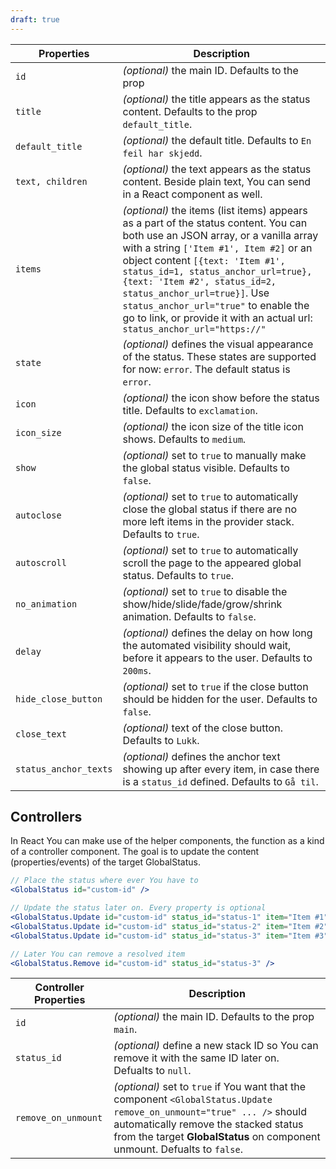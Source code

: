 ```yaml
---
draft: true
---
```


| Properties            | Description                                                                                                                                                                                                                                                                                                                                                                                                                             |
| --------------------- | --------------------------------------------------------------------------------------------------------------------------------------------------------------------------------------------------------------------------------------------------------------------------------------------------------------------------------------------------------------------------------------------------------------------------------------- |
| `id`                  | _(optional)_ the main ID. Defaults to the prop                                                                                                                                                                                                                                                                                                                                                                                          |
| `title`               | _(optional)_ the title appears as the status content. Defaults to the prop `default_title`.                                                                                                                                                                                                                                                                                                                                             |
| `default_title`       | _(optional)_ the default title. Defaults to `En feil har skjedd`.                                                                                                                                                                                                                                                                                                                                                                       |
| `text, children`      | _(optional)_ the text appears as the status content. Beside plain text, You can send in a React component as well.                                                                                                                                                                                                                                                                                                                      |
| `items`               | _(optional)_ the items (list items) appears as a part of the status content. You can both use an JSON array, or a vanilla array with a string `['Item #1', Item #2]` or an object content `[{text: 'Item #1', status_id=1, status_anchor_url=true}, {text: 'Item #2', status_id=2, status_anchor_url=true}]`. Use `status_anchor_url="true"` to enable the go to link, or provide it with an actual url: `status_anchor_url="https://"` |
| `state`               | _(optional)_ defines the visual appearance of the status. These states are supported for now: `error`. The default status is `error`.                                                                                                                                                                                                                                                                                                   |
| `icon`                | _(optional)_ the icon show before the status title. Defaults to `exclamation`.                                                                                                                                                                                                                                                                                                                                                          |
| `icon_size`           | _(optional)_ the icon size of the title icon shows. Defaults to `medium`.                                                                                                                                                                                                                                                                                                                                                               |
| `show`                | _(optional)_ set to `true` to manually make the global status visible. Defaults to `false`.                                                                                                                                                                                                                                                                                                                                             |
| `autoclose`           | _(optional)_ set to `true` to automatically close the global status if there are no more left items in the provider stack. Defaults to `true`.                                                                                                                                                                                                                                                                                          |
| `autoscroll`          | _(optional)_ set to `true` to automatically scroll the page to the appeared global status. Defaults to `true`.                                                                                                                                                                                                                                                                                                                          |
| `no_animation`        | _(optional)_ set to `true` to disable the show/hide/slide/fade/grow/shrink animation. Defaults to `false`.                                                                                                                                                                                                                                                                                                                              |
| `delay`               | _(optional)_ defines the delay on how long the automated visibility should wait, before it appears to the user. Defaults to `200ms`.                                                                                                                                                                                                                                                                                                    |
| `hide_close_button`   | _(optional)_ set to `true` if the close button should be hidden for the user. Defaults to `false`.                                                                                                                                                                                                                                                                                                                                      |
| `close_text`          | _(optional)_ text of the close button. Defaults to `Lukk`.                                                                                                                                                                                                                                                                                                                                                                              |
| `status_anchor_texts` | _(optional)_ defines the anchor text showing up after every item, in case there is a `status_id` defined. Defaults to `Gå til`.                                                                                                                                                                                                                                                                                                         |

## Controllers

In React You can make use of the helper components, the function as a kind of a controller component.
The goal is to update the content (properties/events) of the target GlobalStatus.

```jsx
// Place the status where ever You have to
<GlobalStatus id="custom-id" />

// Update the status later on. Every property is optional
<GlobalStatus.Update id="custom-id" status_id="status-1" item="Item #1" text="New Text" />
<GlobalStatus.Update id="custom-id" status_id="status-2" item="Item #2" title="New Titel" />
<GlobalStatus.Update id="custom-id" status_id="status-3" item="Item #3" />

// Later You can remove a resolved item
<GlobalStatus.Remove id="custom-id" status_id="status-3" />
```

| Controller Properties | Description                                                                                                                                                                                                                                 |
| --------------------- | ------------------------------------------------------------------------------------------------------------------------------------------------------------------------------------------------------------------------------------------- |
| `id`                  | _(optional)_ the main ID. Defaults to the prop `main`.                                                                                                                                                                                      |
| `status_id`           | _(optional)_ define a new stack ID so You can remove it with the same ID later on. Defualts to `null`.                                                                                                                                      |
| `remove_on_unmount`   | _(optional)_ set to `true` if You want that the component `<GlobalStatus.Update remove_on_unmount="true" ... />` should automatically remove the stacked status from the target **GlobalStatus** on component unmount. Defualts to `false`. |
